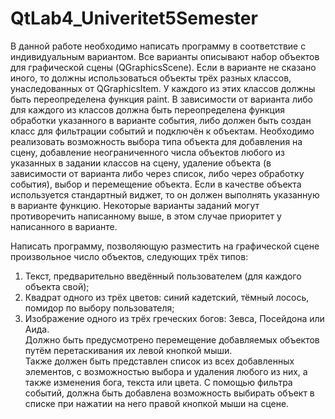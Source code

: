 # QtLab4_Univeritet5Semester
В данной работе необходимо написать программу в соответствие с индивидуальным вариантом. 
Все варианты описывают набор объектов для графической сцены (QGraphicsScene). 
Если в варианте не сказано иного, то должны использоваться объекты трёх разных классов, унаследованных от QGraphicsItem. 
У каждого из этих классов должны быть переопределена функция paint. 
В зависимости от варианта либо для каждого из классов должна быть переопределена функция обработки указанного в варианте события, либо должен быть создан класс для фильтрации событий и подключён к объектам. 
Необходимо реализовать возможность выбора типа объекта для добавления на сцену, добавление неограниченного числа объектов любого из указанных в задании классов на сцену, удаление объекта (в зависимости от варианта либо через список, либо через обработку события), выбор и перемещение объекта. 
Если в качестве объекта используется стандартный виджет, то он должен выполнять указанную в варианте функцию.
Некоторые варианты заданий могут противоречить написанному выше, в этом случае приоритет у написанного в варианте.

Написать программу, позволяющую разместить на графической сцене произвольное число объектов, следующих трёх типов:
1. Текст, предварительно введённый пользователем (для каждого объекта свой);
2. Квадрат одного из трёх цветов: синий кадетский, тёмный лосось, помидор по выбору пользователя;
3. Изображение одного из трёх греческих богов: Зевса, Посейдона или Аида.\
Должно быть предусмотрено перемещение добавляемых объектов путём перетаскивания их левой кнопкой мыши.\
Также должен быть представлен список из всех добавленных элементов, с возможностью выбора и удаления любого из них, а также изменения бога, текста или цвета.
С помощью фильтра событий, должна быть добавлена возможность выбирать объект в списке при нажатии на него правой кнопкой мыши на сцене.
